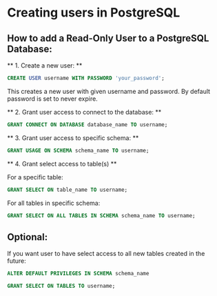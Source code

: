 # Creating users in PostgreSQL

## How to add a Read-Only User to a PostgreSQL Database:


** 1. Create a new user: **

```sql
CREATE USER username WITH PASSWORD 'your_password';
```

This creates a new user with given username and password. By default password is set to never expire.

** 2. Grant user access to connect to the database: **

```sql
GRANT CONNECT ON DATABASE database_name TO username;
```

** 3. Grant user access to specific schema: **

```sql
GRANT USAGE ON SCHEMA schema_name TO username;
```

** 4. Grant select access to table(s) **

For a specific table:

```sql
GRANT SELECT ON table_name TO username;
```

For all tables in specific schema:

```sql
GRANT SELECT ON ALL TABLES IN SCHEMA schema_name TO username;
```

##  Optional:

If you want user to have select access to all new tables created in the future:

```sql
ALTER DEFAULT PRIVILEGES IN SCHEMA schema_name

GRANT SELECT ON TABLES TO username;
```
